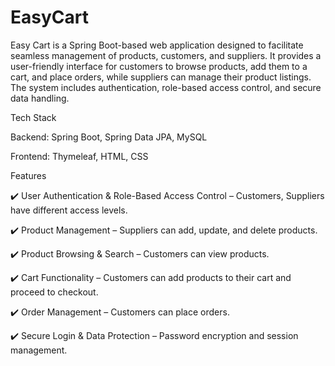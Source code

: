 # EasyCart
Easy Cart is a Spring Boot-based web application designed to facilitate seamless management of products, customers, and suppliers. It provides a user-friendly interface for customers to browse products, add them to a cart, and place orders, while suppliers can manage their product listings. The system includes authentication, role-based access control, and secure data handling.
 
Tech Stack
 
Backend: Spring Boot, Spring Data JPA, MySQL
 
Frontend: Thymeleaf, HTML, CSS
 
 
Features
 
✔️ User Authentication & Role-Based Access Control – Customers, Suppliers have different access levels.

✔️ Product Management – Suppliers can add, update, and delete products.

✔️ Product Browsing & Search – Customers can view products.

✔️ Cart Functionality – Customers can add products to their cart and proceed to checkout.

✔️ Order Management – Customers can place orders.

✔️ Secure Login & Data Protection – Password encryption and session management.
